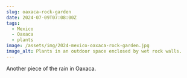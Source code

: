 ```yaml
---
slug: oaxaca-rock-garden
date: 2024-07-09T07:08:00Z
tags:
  - Mexico
  - Oaxaca
  - plants
image: /assets/img/2024-mexico-oaxaca-rock-garden.jpg
image_alt: Plants in an outdoor space enclosed by wet rock walls.
---
```

Another piece of the rain in Oaxaca.
